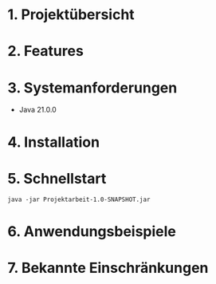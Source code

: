 # 1. Projektübersicht

# 2. Features

# 3. Systemanforderungen
* Java 21.0.0

# 4. Installation

# 5. Schnellstart
`java -jar Projektarbeit-1.0-SNAPSHOT.jar`

# 6. Anwendungsbeispiele

# 7. Bekannte Einschränkungen